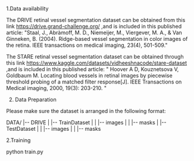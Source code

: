 1.Data availability

The DRIVE retinal vessel segmentation dataset can be obtained from this link https://drive.grand-challenge.org/ ,and is included in this published article: "Staal, J., Abràmoff, M. D., Niemeijer, M., Viergever, M. A., & Van Ginneken, B. (2004). Ridge-based vessel segmentation in color images of the retina. IEEE transactions on medical imaging, 23(4), 501-509." 

The STARE retinal vessel segmentation dataset can be obtained through this link https://www.kaggle.com/datasets/vidheeshnacode/stare-dataset ,and is included in this published article: " Hoover A D, Kouznetsova V, Goldbaum M. Locating blood vessels in retinal images by piecewise threshold probing of a matched filter response[J]. IEEE Transactions on Medical imaging, 2000, 19(3): 203-210. "



2. Data Preparation

Please make sure the dataset is arranged in the following format:

DATA/
|-- DRIVE
|   |-- TrainDataset
|   |   |-- images
|   |   |-- masks
|   |-- TestDataset
|   |   |-- images
|   |   |-- masks

2.Training

python train.py

